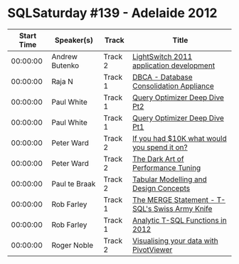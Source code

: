 # SQLSaturday #139 - Adelaide 2012
Start Time|Speaker(s)|Track|Title
---|---|---|---
00:00:00|Andrew Butenko|Track 2|[LightSwitch 2011 application development](11135.md)
00:00:00|Raja N|Track 1|[DBCA - Database Consolidation Appliance](21518.md)
00:00:00|Paul White|Track 1|[Query Optimizer Deep Dive Pt2](21881.md)
00:00:00|Paul White|Track 1|[Query Optimizer Deep Dive Pt1](21882.md)
00:00:00|Peter Ward|Track 2|[If you had $10K what would you spend it on?](22058.md)
00:00:00|Peter Ward|Track 2|[The Dark Art of Performance Tuning](22059.md)
00:00:00|Paul te Braak|Track 2|[Tabular Modelling and Design Concepts](22382.md)
00:00:00|Rob Farley|Track 1|[The MERGE Statement - T-SQL's Swiss Army Knife](23181.md)
00:00:00|Rob Farley|Track 1|[Analytic T-SQL Functions in 2012](23183.md)
00:00:00|Roger Noble|Track 2|[Visualising  your data with PivotViewer](23412.md)
